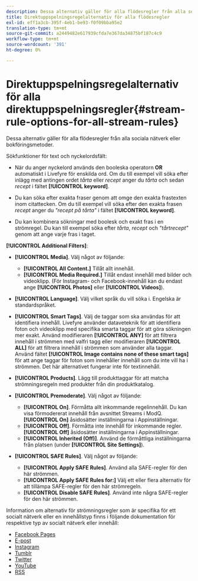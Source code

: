 ```yaml
---
description: Dessa alternativ gäller för alla flödesregler från alla sociala nätverk eller bokföringsmetoder.
title: Direktuppspelningsregelalternativ för alla flödesregler
exl-id: eff1a3cb-395f-4eb1-be93-f0f09bba95e2
translation-type: tm+mt
source-git-commit: a2449482e617939cfda7e367da34875bf187c4c9
workflow-type: tm+mt
source-wordcount: '391'
ht-degree: 0%

---
```


# Direktuppspelningsregelalternativ för alla direktuppspelningsregler{#stream-rule-options-for-all-stream-rules}

Dessa alternativ gäller för alla flödesregler från alla sociala nätverk eller bokföringsmetoder.

Sökfunktioner för text och nyckelordsfält:

* När du anger nyckelord används den booleska operatorn **OR** automatiskt i Livefyre för enskilda ord. Om du till exempel vill söka efter inlägg med antingen ordet *tårta* eller *recept* anger du *tårta* och sedan *recept* i fältet **[!UICONTROL keyword]**.

* Du kan söka efter exakta fraser genom att omge den exakta frastexten inom citattecken. Om du till exempel vill söka efter den exakta frasen *recept* anger du *&quot;recept på tårta&quot;* i fältet **[!UICONTROL keyword]**.

* Du kan kombinera sökningar med boolesk och exakt fras i en strömregel. Du kan till exempel söka efter *tårta*, *recept* och *&quot;tårtrecept&quot;* genom att ange varje fras i taget.

**[!UICONTROL Additional Filters]**:

* **[!UICONTROL Media]**. Välj något av följande:

   * **[!UICONTROL All Content.]** Tillåt allt innehåll.
   * **[!UICONTROL Media Required.]** Tillåt endast innehåll med bilder och videoklipp. (För Instagram- och Facebook-innehåll kan du endast ange **[!UICONTROL Photos]** eller **[!UICONTROL Videos]**).

* **[!UICONTROL Language]**. Välj vilket språk du vill söka i. Engelska är standardspråket.
* **[!UICONTROL Smart Tags]**. Välj de taggar som ska användas för att identifiera innehåll. Livefyre använder dataveteknik för att identifiera foton och videoklipp med specifika smarta taggar för att göra sökningen mer exakt. Använd modifieraren **[!UICONTROL ANY]** för att filtrera innehåll i strömmen med valfri tagg eller modifieraren **[!UICONTROL ALL]** för att filtrera innehåll i strömmen som använder alla taggar. Använd fältet **[!UICONTROL Image contains none of these smart tags]** för att ange taggar för foton som innehåller innehåll som du inte vill ha i strömmen. Det här alternativet fungerar inte för textinnehåll.

* **[!UICONTROL Products]**. Lägg till produkttaggar för att matcha strömningsregeln med produkter från din produktkatalog.
* **[!UICONTROL Premoderate]**. Välj något av följande:

   * **[!UICONTROL On]**. Förmåtta allt inkommande regelinnehåll. Du kan visa förmodererat innehåll från avsnittet Streams i ModQ. **[!UICONTROL On]** åsidosätter inställningarna i Appinställningar.
   * **[!UICONTROL Off]**. Förmåtta inte innehåll för inkommande regler. **[!UICONTROL Off]** åsidosätter inställningarna i Appinställningar.
   * **[!UICONTROL Inherited (Off)]**. Använd de förmåttliga inställningarna från platsen (under **[!UICONTROL Site Settings]**).

* **[!UICONTROL SAFE Rules]**. Välj något av följande:
   * **[!UICONTROL Apply SAFE Rules]**. Använd alla SAFE-regler för den här strömmen.
   * **[!UICONTROL Apply SAFE Rules for:]** Välj ett eller flera alternativ för att tillämpa SAFE-regler för den här strömregeln.
   * **[!UICONTROL Disable SAFE Rules]**. Använd inte några SAFE-regler för den här strömmen.

Information om alternativ för strömningsregler som är specifika för ett socialt nätverk eller en innehållstyp finns i följande dokumentation för respektive typ av socialt nätverk eller innehåll:

* [Facebook Pages](../c-streams/c-facebook-page-rules.md#c_facebook_page_rules)
* [E-post](../c-streams/c-email-rules.md#c_email_rules)
* [Instagram](../c-streams/c-instagram-rules.md#c_instagram_rules)
* [Tumblr](../c-streams/c-tumblr-rules.md#c_tumblr_rules)
* [Twitter](../c-streams/c-twitter-rules.md#c_twitter_rules)
* [YouTube](../c-streams/c-youtube-rules/c-youtube-rules.md#c_youtube_rules)
* [RSS](../c-streams/c-rss-rules-streams.md#c_rss_rules_streams)
